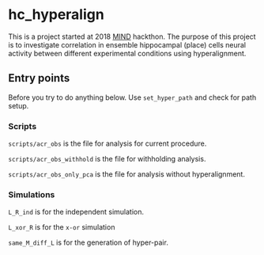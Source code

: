 # hc_hyperalign

This is a project started at 2018 [MIND](https://summer-mind.github.io/) hackthon. The purpose of this project is to investigate correlation in ensemble hippocampal (place) cells neural activity between different experimental conditions using hyperalignment.

## Entry points
Before you try to do anything below. Use `set_hyper_path` and check for path setup.

### Scripts
`scripts/acr_obs` is the file for analysis for current procedure.

`scripts/acr_obs_withhold` is the file for withholding analysis.

`scripts/acr_obs_only_pca` is the file for analysis without hyperalignment.

### Simulations
`L_R_ind` is for the independent simulation.

`L_xor_R` is for the `x-or` simulation

`same_M_diff_L` is for the generation of hyper-pair.
